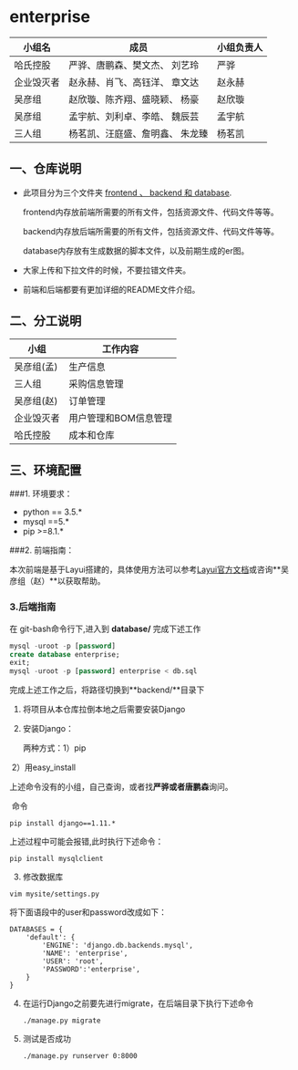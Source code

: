 # enterprise

| 小组名     | 成员                             | 小组负责人 |
| ---------- | -------------------------------- | ---------- |
| 哈氏控股   | 严骅、唐鹏森、樊文杰、  刘艺玲   | 严骅       |
| 企业毁灭者 | 赵永赫、肖飞、高钰洋、  章文达   | 赵永赫     |
| 吴彦组     | 赵欣璇、陈齐翔、盛晓颖、  杨豪   | 赵欣璇     |
| 吴彦组     | 孟宇航、刘利卓、李皓、  魏辰芸   | 孟宇航     |
| 三人组     | 杨茗凯、汪庭盛、詹明鑫、  朱龙臻 | 杨茗凯     |

## 一、仓库说明

- 此项目分为三个文件夹 <u>frontend 、 backend 和 database</u>.

  frontend内存放前端所需要的所有文件，包括资源文件、代码文件等等。

  backend内存放后端所需要的所有文件，包括资源文件、代码文件等等。

  database内存放有生成数据的脚本文件，以及前期生成的er图。

- 大家上传和下拉文件的时候，不要拉错文件夹。

- 前端和后端都要有更加详细的README文件介绍。



## 二、分工说明

| 小组       | 工作内容              |
| ---------- | --------------------- |
| 吴彦组(孟) | 生产信息              |
| 三人组     | 采购信息管理          |
| 吴彦组(赵) | 订单管理              |
| 企业毁灭者 | 用户管理和BOM信息管理 |
| 哈氏控股   | 成本和仓库            |

## 三、环境配置

###1. 环境要求：

- python == 3.5.*
- mysql ==5.*
- pip >=8.1.*

###2. 前端指南：

本次前端是基于Layui搭建的，具体使用方法可以参考[Layui官方文档](http://www.layui.com/doc/)或咨询**吴彦组（赵）**以获取帮助。

### 3.后端指南

在 git-bash命令行下,进入到 **database/** 完成下述工作

```sql
mysql -uroot -p [password]
create database enterprise;
exit;
mysql -uroot -p [password] enterprise < db.sql	
```

完成上述工作之后，将路径切换到**backend/**目录下

1. 将项目从本仓库拉倒本地之后需要安装Django

2. 安装Django：

   两种方式：1）pip 

​		          2）用easy_install

​	上述命令没有的小组，自己查询，或者找**严骅或者唐鹏森**询问。

​	命令

```
pip install django==1.11.*
```

上述过程中可能会报错,此时执行下述命令：

```
pip install mysqlclient
```

3. 修改数据库

```
vim mysite/settings.py
```

将下面语段中的user和password改成如下：

```
DATABASES = {
    'default': {
        'ENGINE': 'django.db.backends.mysql',
        'NAME': 'enterprise',
        'USER': 'root',
        'PASSWORD':'enterprise',
    }
}
```

4. 在运行Django之前要先进行migrate，在后端目录下执行下述命令

   ```
   ./manage.py migrate
   ```


5. 测试是否成功

   ```shell
   ./manage.py runserver 0:8000
   ```

   ​